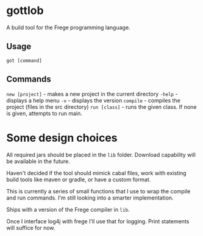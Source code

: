 # gottlob
A build tool for the Frege programming language.

## Usage

`got [command]`

## Commands

`new [project]` - makes a new project in the current directory
`-help`         - displays a help menu
`-v`            - displays the version
`compile`       - compiles the project (files in the src directory)
`run [class]`   - runs the given class. If none is given, attempts to run main.

# Some design choices

All required jars should be placed in the `lib` folder. Download capability will be available in the future.

Haven't decided if the tool should mimick cabal files, work with existing build tools like maven or gradle, or have a custom format.

This is currently a series of small functions that I use to wrap the compile and run commands. I'm still looking into a smarter implementation.

Ships with a version of the Frege compiler in `lib`.

Once I interface log4j with frege I'll use that for logging. Print statements will suffice for now.
